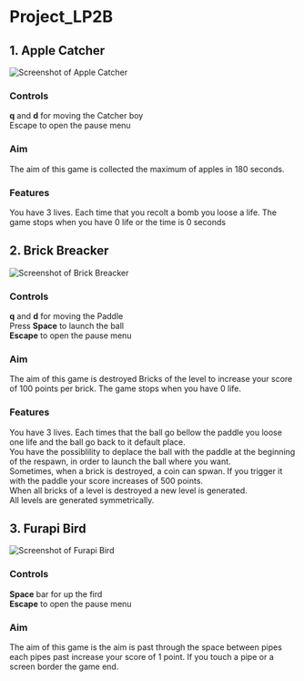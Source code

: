 # Project_LP2B

## 1. Apple Catcher
![Screenshot of Apple Catcher](https://myoctocat.com/assets/images/base-octocat.svg)

### Controls 
**q** and **d** for moving the Catcher boy <br />
Escape to open the pause menu

### Aim
The aim of this game is collected the maximum of apples in 180 seconds.

### Features 
You have 3 lives. Each time that you recolt a bomb you loose a life. The game stops when you have 0 life or the time is 0 seconds 

## 2. Brick Breacker
![Screenshot of Brick Breacker](https://myoctocat.com/assets/images/base-octocat.svg)

### Controls
**q** and **d** for moving the Paddle <br />
Press **Space** to launch the ball <br />
**Escape** to open the pause menu 

### Aim
The aim of this game is destroyed Bricks of the level to increase your score of 100 points per brick. The game stops when you have 0 life.

### Features 
You have 3 lives. Each times that the ball go bellow the paddle you loose one life and the ball go back to it default place. <br />
You have the possiblility to deplace the ball with the paddle at the beginning of the respawn, in order to launch the ball where you want. <br />
Sometimes, when a brick is destroyed, a coin can spwan. If you trigger it with the paddle your score increases of 500 points. <br />
When all bricks of a level is destroyed a new level is generated. <br />
All levels are generated symmetrically.  <br />

## 3. Furapi Bird 
![Screenshot of Furapi Bird](https://myoctocat.com/assets/images/base-octocat.svg)

### Controls 
**Space** bar for up the fird <br />
**Escape** to open the pause menu

### Aim
The aim of this game is the aim is past through the space between pipes each pipes past increase your score of 1 point. If you touch a pipe or a screen border the game end.
